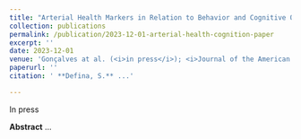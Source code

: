 ```yaml
---
title: "Arterial Health Markers in Relation to Behavior and Cognitive Outcomes at School-Age"
collection: publications
permalink: /publication/2023-12-01-arterial-health-cognition-paper
excerpt: ''
date: 2023-12-01
venue: 'Gonçalves at al. (<i>in press</i>); <i>Journal of the American Heart Association</i>'
paperurl: ''
citation: ' **Defina, S.** ...'

---
```

In press 

**Abstract** ...